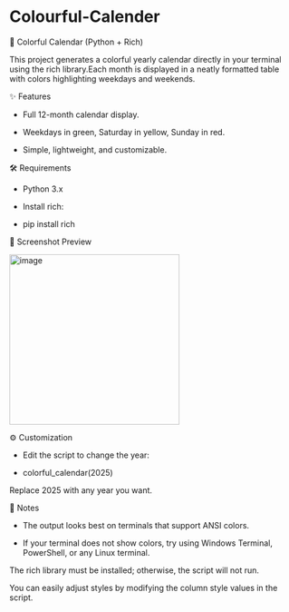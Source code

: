 # Colourful-Calender

📅 Colorful Calendar (Python + Rich)

This project generates a colorful yearly calendar directly in your terminal using the rich
 library.Each month is displayed in a neatly formatted table with colors highlighting weekdays and weekends.

✨ Features


* Full 12-month calendar display.

* Weekdays in green, Saturday in yellow, Sunday in red.

* Simple, lightweight, and customizable.

🛠 Requirements


* Python 3.x

* Install rich:

* pip install rich

📸 Screenshot Preview

<img width="300" height="300" alt="image" src="https://github.com/user-attachments/assets/95e7a7f6-174f-41cb-a82b-b2d3e257b538" />


⚙️ Customization


* Edit the script to change the year:

* colorful_calendar(2025)


Replace 2025 with any year you want.

📝 Notes


* The output looks best on terminals that support ANSI colors.

* If your terminal does not show colors, try using Windows Terminal, PowerShell, or any Linux terminal.

The rich library must be installed; otherwise, the script will not run.

You can easily adjust styles by modifying the column style values in the script.
